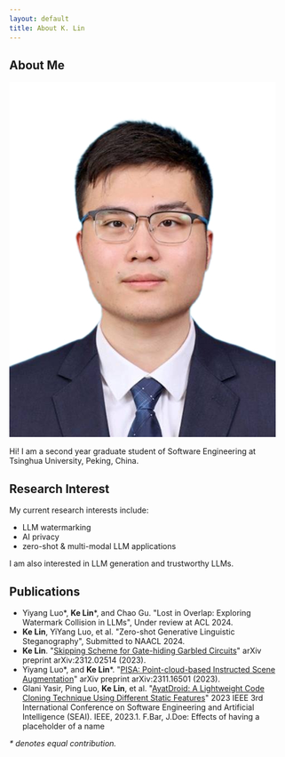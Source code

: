 ```yaml
---
layout: default
title: About K. Lin
---
```


## About Me

<img class="profile-picture" src="avatar.jpg">

Hi! I am a second year graduate student of Software Engineering at Tsinghua University, Peking, China.

## Research Interest

My current research interests include:
* LLM watermarking
* AI privacy
* zero-shot & multi-modal LLM applications

I am also interested in LLM generation and trustworthy LLMs.

## Publications

* Yiyang Luo\*, **Ke Lin**\*, and Chao Gu. "Lost in Overlap: Exploring Watermark Collision in LLMs", Under review at ACL 2024.
* **Ke Lin**, YiYang Luo, et al. "Zero-shot Generative Linguistic Steganography", Submitted to NAACL 2024.
* **Ke Lin**. "[Skipping Scheme for Gate-hiding Garbled Circuits](https://arxiv.org/abs/2312.02514)" arXiv preprint arXiv:2312.02514 (2023).
* Yiyang Luo\*, and **Ke Lin**\*. "[PISA: Point-cloud-based Instructed Scene Augmentation](https://arxiv.org/abs/2311.16501)" arXiv preprint arXiv:2311.16501 (2023).
* Glani Yasir, Ping Luo, **Ke Lin**, et al. "[AyatDroid: A Lightweight Code Cloning Technique Using Different Static Features](https://ieeexplore.ieee.org/abstract/document/10217577/)" 2023 IEEE 3rd International Conference on Software Engineering and Artificial Intelligence (SEAI). IEEE, 2023.1. F.Bar, J.Doe: Effects of having a placeholder of a name

*\* denotes equal contribution.*

<!-- ## Typography

This is a [link](http://google.com). Something *italics* and something **bold**.

Here is a table

| Year | Award     | Category                                              |
| ---- | --------- | ----------------------------------------------------- |
| 2014 | Emmy      | Won Outstanding Lead Actor in a miniseries or a movie |
| 2015 | BAFTA     | Nominated for Best Leading Actor for Sherlock         |
| 2014 | Satellite | Won Best Actor miniseries or television film          |

Here is a horizontal rule

---

Here is a blockquote

> To a great mind, nothing is little -->

<!-- ## References

* Foo Bar: Head of Department, Placeholder Names, Lorem
* John Doe: Associate Professor, Department of Computer Science, Ipsum -->
